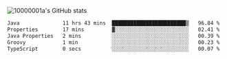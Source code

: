 ![10000001a's GitHub stats](https://github-readme-stats.vercel.app/api?username=10000001a&show_icons=true&theme=onedark&count_private=true)

<!-- [![Top Langs](https://github-readme-stats.vercel.app/api/top-langs/?username=10000001a&layout=compact&theme=onedark&langs_count=5)](https://github.com/anuraghazra/github-readme-stats) -->
<!--
**10000001a/10000001a** is a ✨ _special_ ✨ repository because its `README.md` (this file) appears on your GitHub profile.

Here are some ideas to get you started:

- 🔭 I’m currently working on ...
- 🌱 I’m currently learning ...
- 👯 I’m looking to collaborate on ...
- 🤔 I’m looking for help with ...
- 💬 Ask me about ...
- 📫 How to reach me: ...
- 😄 Pronouns: ...
- ⚡ Fun fact: ...
-->

<!--START_SECTION:waka-->

```txt
Java              11 hrs 43 mins  ████████████████████████▒   96.84 %
Properties        17 mins         ▓░░░░░░░░░░░░░░░░░░░░░░░░   02.41 %
Java Properties   2 mins          ░░░░░░░░░░░░░░░░░░░░░░░░░   00.39 %
Groovy            1 min           ░░░░░░░░░░░░░░░░░░░░░░░░░   00.23 %
TypeScript        0 secs          ░░░░░░░░░░░░░░░░░░░░░░░░░   00.07 %
```

<!--END_SECTION:waka-->
